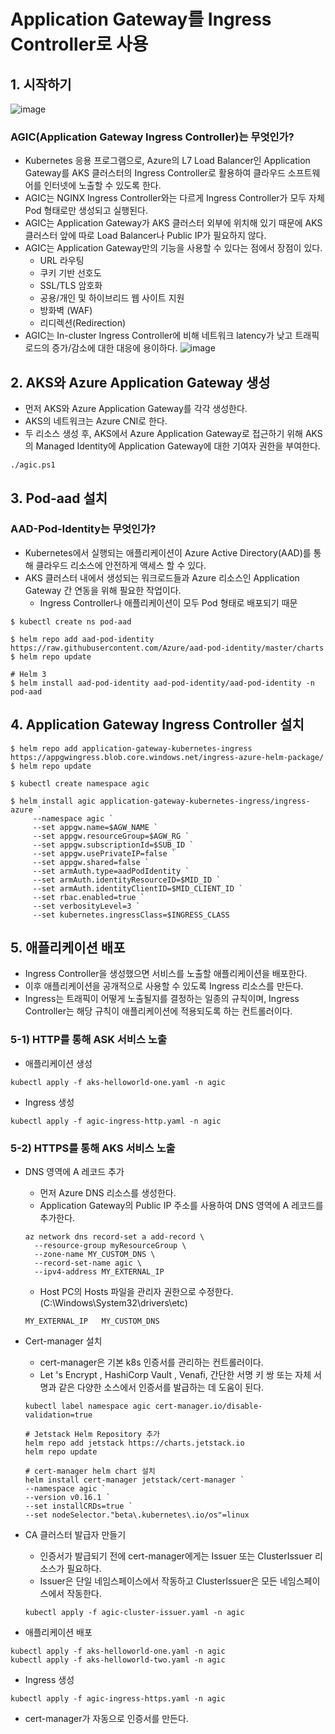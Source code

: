 # Application Gateway를 Ingress Controller로 사용

## 1. 시작하기
![image](https://user-images.githubusercontent.com/50107548/141387471-2434e5e7-325c-4f7a-84e3-cbf6189ecac4.png)
### AGIC(Application Gateway Ingress Controller)는 무엇인가?
- Kubernetes 응용 프로그램으로, Azure의 L7 Load Balancer인 Application Gateway를 AKS 클러스터의 Ingress Controller로 활용하여 클라우드 소프트웨어를 인터넷에 노출할 수 있도록 한다.
- AGIC는 NGINX Ingress Controller와는 다르게 Ingress Controller가 모두 자체 Pod 형태로만 생성되고 실행된다. 
- AGIC는 Application Gateway가 AKS 클러스터 외부에 위치해 있기 때문에 AKS 클러스터 앞에 따로 Load Balancer나 Public IP가 필요하지 않다.
- AGIC는 Application Gateway만의 기능을 사용할 수 있다는 점에서 장점이 있다.
  - URL 라우팅
  - 쿠키 기반 선호도
  - SSL/TLS 암호화
  - 공용/개인 및 하이브리드 웹 사이트 지원
  - 방화벽 (WAF)
  - 리디렉션(Redirection)
- AGIC는 In-cluster Ingress Controller에 비해 네트워크 latency가 낮고 트래픽 로드의 증가/감소에 대한 대응에 용이하다.
![image](https://user-images.githubusercontent.com/50107548/141387503-aa0b2ccf-c23a-40ec-a203-827e8b4184b8.png)



## 2. AKS와 Azure Application Gateway 생성
- 먼저 AKS와 Azure Application Gateway를 각각 생성한다.
- AKS의 네트워크는 Azure CNI로 한다.
- 두 리소스 생성 후, AKS에서 Azure Application Gateway로 접근하기 위해 AKS의 Managed Identity에 Application Gateway에 대한 기여자 권한을 부여한다.
```
./agic.ps1
```

## 3. Pod-aad 설치
### AAD-Pod-Identity는 무엇인가?
- Kubernetes에서 실행되는 애플리케이션이 Azure Active Directory(AAD)를 통해 클라우드 리소스에 안전하게 액세스 할 수 있다.
- AKS 클러스터 내에서 생성되는 워크로드들과 Azure 리소스인 Application Gateway 간 연동을 위해 필요한 작업이다.
  - Ingress Controller나 애플리케이션이 모두 Pod 형태로 배포되기 때문
```
$ kubectl create ns pod-aad

$ helm repo add aad-pod-identity https://raw.githubusercontent.com/Azure/aad-pod-identity/master/charts
$ helm repo update

# Helm 3
$ helm install aad-pod-identity aad-pod-identity/aad-pod-identity -n pod-aad
```

## 4. Application Gateway Ingress Controller 설치
```
$ helm repo add application-gateway-kubernetes-ingress https://appgwingress.blob.core.windows.net/ingress-azure-helm-package/
$ helm repo update

$ kubectl create namespace agic

$ helm install agic application-gateway-kubernetes-ingress/ingress-azure `
     --namespace agic `
     --set appgw.name=$AGW_NAME `
     --set appgw.resourceGroup=$AGW_RG `
     --set appgw.subscriptionId=$SUB_ID `
     --set appgw.usePrivateIP=false `
     --set appgw.shared=false `
     --set armAuth.type=aadPodIdentity `
     --set armAuth.identityResourceID=$MID_ID `
     --set armAuth.identityClientID=$MID_CLIENT_ID `
     --set rbac.enabled=true `
     --set verbosityLevel=3 `
     --set kubernetes.ingressClass=$INGRESS_CLASS
```

## 5. 애플리케이션 배포
- Ingress Controller을 생성했으면 서비스를 노출할 애플리케이션을 배포한다.
- 이후 애플리케이션을 공개적으로 사용할 수 있도록 Ingress 리소스를 만든다.
- Ingress는 트래픽이 어떻게 노출될지를 결정하는 일종의 규칙이며, Ingress Controller는 해당 규칙이 애플리케이션에 적용되도록 하는 컨트롤러이다.

### 5-1) HTTP를 통해 ASK 서비스 노출
- 애플리케이션 생성
```
kubectl apply -f aks-helloworld-one.yaml -n agic
```
- Ingress 생성
```
kubectl apply -f agic-ingress-http.yaml -n agic
```

### 5-2) HTTPS를 통해 AKS 서비스 노출
- DNS 영역에 A 레코드 추가
  - 먼저 Azure DNS 리소스를 생성한다.
  - Application Gateway의 Public IP 주소를 사용하여 DNS 영역에 A 레코드를 추가한다.
  ```
  az network dns record-set a add-record \
    --resource-group myResourceGroup \
    --zone-name MY_CUSTOM_DNS \
    --record-set-name agic \
    --ipv4-address MY_EXTERNAL_IP
  ```
  - Host PC의 Hosts 파일을 관리자 권한으로 수정한다.(C:\Windows\System32\drivers\etc)
  ```
  MY_EXTERNAL_IP   MY_CUSTOM_DNS
  ```

- Cert-manager 설치
  - cert-manager은 기본 k8s 인증서를 관리하는 컨트롤러이다.
  - Let 's Encrypt , HashiCorp Vault , Venafi, 간단한 서명 키 쌍 또는 자체 서명과 같은 다양한 소스에서 인증서를 발급하는 데 도움이 된다.
  ```
  kubectl label namespace agic cert-manager.io/disable-validation=true

  # Jetstack Helm Repository 추가
  helm repo add jetstack https://charts.jetstack.io
  helm repo update

  # cert-manager helm chart 설치
  helm install cert-manager jetstack/cert-manager `
  --namespace agic `
  --version v0.16.1 `
  --set installCRDs=true `
  --set nodeSelector."beta\.kubernetes\.io/os"=linux
  ```

- CA 클러스터 발급자 만들기
  - 인증서가 발급되기 전에 cert-manager에게는 Issuer 또는 ClusterIssuer 리소스가 필요하다.
  - Issuer은 단일 네임스페이스에서 작동하고 ClusterIssuer은 모든 네임스페이스에서 작동한다.
  ```
  kubectl apply -f agic-cluster-issuer.yaml -n agic
  ```

- 애플리케이션 배포
```
kubectl apply -f aks-helloworld-one.yaml -n agic
kubectl apply -f aks-helloworld-two.yaml -n agic
```

- Ingress 생성
```
kubectl apply -f agic-ingress-https.yaml -n agic
```

- cert-manager가 자동으로 인증서를 만든다.

